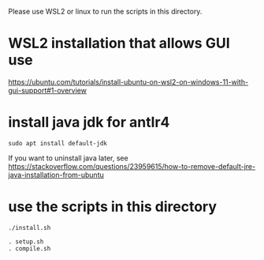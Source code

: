 
Please use WSL2 or linux to run the scripts in this directory.

# WSL2 installation that allows GUI use
https://ubuntu.com/tutorials/install-ubuntu-on-wsl2-on-windows-11-with-gui-support#1-overview

# install java jdk for antlr4
`sudo apt install default-jdk`

If you want to uninstall java later, see https://stackoverflow.com/questions/23959615/how-to-remove-default-jre-java-installation-from-ubuntu

# use the scripts in this directory
```
./install.sh

. setup.sh
. compile.sh
```

